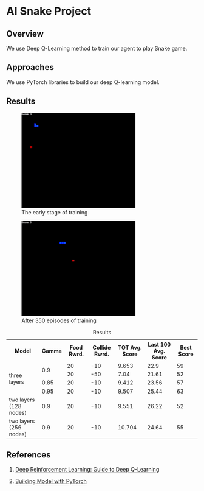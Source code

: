 # AI Snake Project

## Overview

We use Deep Q-Learning method to train our agent to play Snake game.

## Approaches

We use PyTorch libraries to build our deep Q-learning model.

## Results

<figure>
  <img src="https://github.com/neilchen1998/ai-snake/blob/main/gifs/training-early-stage.gif" alt="my alt text" width="300" height="250"/>
  <figcaption align="bottom">The early stage of training</figcaption>
</figure>

<figure>
  <img src="https://github.com/neilchen1998/ai-snake/blob/main/gifs/training-late-stage.gif" alt="my alt text" width="300" height="250"/>
  <figcaption align="bottom">After 350 episodes of training</figcaption>
</figure>

<table>
<caption align="center">Results</caption>
<tr>
    <th>Model</th>
    <th>Gamma</th>
    <th>Food Rwrd.</th>
    <th>Collide Rwrd.</th>
    <th>TOT Avg. Score</th>
    <th>Last 100 Avg. Score</th>
    <th>Best Score</th>
</tr>
<tr>
  <td rowspan="4">three layers</td>
  <td rowspan="2">0.9</td>
  <td>20</td>
  <td>-10</td>
  <td>9.653</td>
  <td>22.9</td>
  <td>59</td>
</tr>
<tr>
  <td>20</td>
  <td>-50</td>
  <td>7.04</td>
  <td>21.61</td>
  <td>52</td>
</tr>
<tr>
  <td>0.85</td>
  <td>20</td>
  <td>-10</td>
  <td>9.412</td>
  <td>23.56</td>
  <td>57</td>
</tr>
<tr>
  <td>0.95</td>
  <td>20</td>
  <td>-10</td>
  <td>9.507</td>
  <td>25.44</td>
  <td>63</td>
</tr>
<tr>
  <td>two layers (128 nodes)</td>
  <td>0.9</td>
  <td>20</td>
  <td>-10</td>
  <td>9.551</td>
  <td>26.22</td>
  <td>52</td>
</tr>
<tr>
  <td>two layers (256 nodes)</td>
  <td>0.9</td>
  <td>20</td>
  <td>-10</td>
  <td>10.704</td>
  <td>24.64</td>
  <td>55</td>
 </tr>
</table>

## References

1. [Deep Reinforcement Learning: Guide to Deep Q-Learning](https://www.mlq.ai/deep-reinforcement-learning-q-learning/)

2. [Building Model with PyTorch](https://pytorch.org/tutorials/beginner/introyt/modelsyt_tutorial.html)